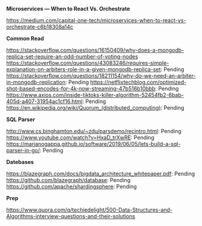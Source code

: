 **Microservices — When to React Vs. Orchestrate** 

https://medium.com/capital-one-tech/microservices-when-to-react-vs-orchestrate-c6b18308a14c

**Common Read**  

https://stackoverflow.com/questions/16150409/why-does-a-mongodb-replica-set-require-an-odd-number-of-voting-nodes
https://stackoverflow.com/questions/43083246/requires-simple-explanation-on-arbiters-role-in-a-given-mongodb-replica-set: Pending
https://stackoverflow.com/questions/18211154/why-do-we-need-an-arbiter-in-mongodb-replication: Pending
https://netflixtechblog.com/optimized-shot-based-encodes-for-4k-now-streaming-47b516b10bbb: Pending
https://www.axios.com/inside-tiktoks-killer-algorithm-52454fb2-6bab-405d-a407-31954ac1cf16.html: Pending
https://en.wikipedia.org/wiki/Quorum_(distributed_computing): Pending


**SQL Parser**  

http://www.cs.binghamton.edu/~zdu/parsdemo/recintro.html: Pending
https://www.youtube.com/watch?v=HxaD_trXwRE: Pending
https://marianogappa.github.io/software/2019/06/05/lets-build-a-sql-parser-in-go/: Pending

**Datebases**  

https://blazegraph.com/docs/bigdata_architecture_whitepaper.pdf: Pending
https://github.com/blazegraph/database: Pending
https://github.com/apache/shardingsphere: Pending

**Prep**  

https://www.quora.com/q/techiedelight/500-Data-Structures-and-Algorithms-interview-questions-and-their-solutions
